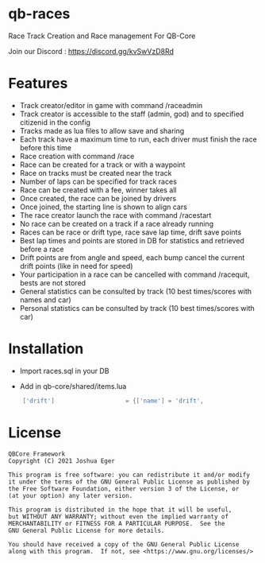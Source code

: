 # qb-races
Race Track Creation and Race management For QB-Core

Join our Discord : https://discord.gg/kvSwVzD8Rd

# Features
* Track creator/editor in game with command /raceadmin
* Track creator is accessible to the staff (admin, god) and to specified citizenid in the config
* Tracks made as lua files to allow save and sharing
* Each track have a maximum time to run, each driver must finish the race before this time
* Race creation with command /race
* Race can be created for a track or with a waypoint
* Race on tracks must be created near the track
* Number of laps can be specified for track races
* Race can be created with a fee, winner takes all
* Once created, the race can be joined by drivers
* Once joined, the starting line is shown to align cars
* The race creator launch the race with command /racestart
* No race can be created on a track if a race already running
* Races can be race or drift type, race save lap time, drift save points
* Best lap times and points are stored in DB for statistics and retrieved before a race
* Drift points are from angle and speed, each bump cancel the current drift points (like in need for speed)
* Your participation in a race can be cancelled with command /racequit, bests are not stored
* General statistics can be consulted by track (10 best times/scores with names and car)
* Personal statistics can be consulted by track (10 best times/scores with car)


# Installation
* Import races.sql in your DB

* Add in qb-core/shared/items.lua
```lua
	['drift'] 				 	 = {['name'] = 'drift', 			  	  		['label'] = 'Drift configuration', 					['weight'] = 1000, 		['type'] = 'item', 		['image'] = 'laptop.png', 				['unique'] = true, 	['useable'] = true, 	['shouldClose'] = true,	   ['combinable'] = nil,   ['description'] = 'Chip to toggle drift mode'},
```


# License

    QBCore Framework
    Copyright (C) 2021 Joshua Eger

    This program is free software: you can redistribute it and/or modify
    it under the terms of the GNU General Public License as published by
    the Free Software Foundation, either version 3 of the License, or
    (at your option) any later version.

    This program is distributed in the hope that it will be useful,
    but WITHOUT ANY WARRANTY; without even the implied warranty of
    MERCHANTABILITY or FITNESS FOR A PARTICULAR PURPOSE.  See the
    GNU General Public License for more details.

    You should have received a copy of the GNU General Public License
    along with this program.  If not, see <https://www.gnu.org/licenses/>
